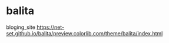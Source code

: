 # balita
bloging_site
https://net-set.github.io/balita/preview.colorlib.com/theme/balita/index.html
